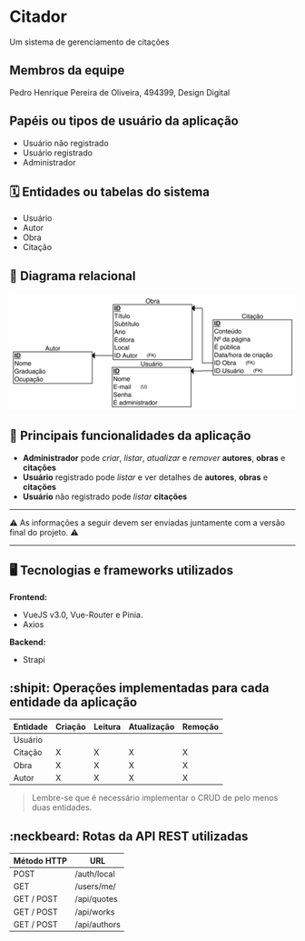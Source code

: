 #  Citador

Um sistema de gerenciamento de citações

##  Membros da equipe

Pedro Henrique Pereira de Oliveira, 494399, Design Digital

##  Papéis ou tipos de usuário da aplicação

- Usuário não registrado
- Usuário registrado
- Administrador

## :spiral_calendar: Entidades ou tabelas do sistema

- Usuário
- Autor
- Obra
- Citação

## :parrot: Diagrama relacional

<img src="./citador_rel.png" alt="Diagrama relacional do Citador"/>

## :triangular_flag_on_post: Principais funcionalidades da aplicação

- **Administrador** pode _criar_, _listar_, _atualizar_ e _remover_ **autores**, **obras** e **citações**
- **Usuário** registrado pode _listar_ e ver detalhes de **autores**, **obras** e **citações**
- **Usuário** não registrado pode _listar_ **citações**

----

:warning: As informações a seguir devem ser enviadas juntamente com a versão final do projeto. :warning:

----

## :desktop_computer: Tecnologias e frameworks utilizados

**Frontend:**

- VueJS v3.0, Vue-Router e Pinia.
- Axios

**Backend:**

- Strapi


## :shipit: Operações implementadas para cada entidade da aplicação


| Entidade | Criação | Leitura | Atualização | Remoção |
| --- | --- | --- | --- | --- |
| Usuário |  | |  |  |
| Citação | X | X | X | X |
| Obra | X | X | X | X |
| Autor | X | X | X | X |

> Lembre-se que é necessário implementar o CRUD de pelo menos duas entidades.

## :neckbeard: Rotas da API REST utilizadas

| Método HTTP | URL |
| --- | --- |
| POST | /auth/local |
| GET | /users/me/|
| GET / POST | /api/quotes |
| GET / POST | /api/works |
| GET / POST | /api/authors |
